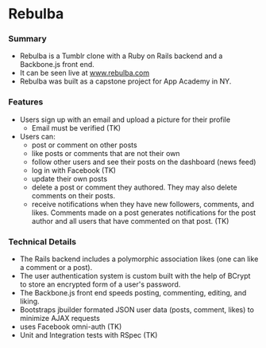 # Rebulba
### Summary

* Rebulba is a Tumblr clone with a Ruby on Rails backend and a Backbone.js front end.
*	It can be seen live at www.rebulba.com
* Rebulba was built as a capstone project for App Academy in NY.

### Features
* Users sign up with an email and upload a picture for their profile
	- Email must be verified (TK)
* Users can:
	- post or comment on other posts
	- like posts or comments that are not their own
	- follow other users and see their posts on the dashboard (news feed)
	- log in with Facebook (TK)
	- update  their own posts
	- delete a post or comment they authored. They may also delete comments on their posts.
	- receive notifications when they have new followers, comments, and likes. Comments made on a post generates notifications for the post author and all users that have commented on that post. (TK)
	
### Technical Details
* The Rails backend includes a polymorphic association likes (one can like a comment or a post).
* The user authentication system is custom built with the help of BCrypt to store an encrypted form of a user's password.
* The Backbone.js front end speeds posting, commenting, editing, and liking.
* Bootstraps jbuilder formated JSON user data (posts, comment, likes) to minimize AJAX requests
* uses Facebook omni-auth (TK)
* Unit and Integration tests with RSpec (TK)


